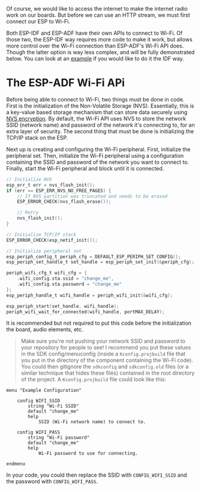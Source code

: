 Of course, we would like to access the internet to make the internet radio work on our boards. But before we can use an HTTP stream, we must first connect our ESP to Wi-Fi.

Both ESP-IDF and ESP-ADF have their own APIs to connect to Wi-Fi. Of those two, the ESP-IDF way requires more code to make it work, but allows more control over the Wi-Fi connection than ESP-ADF's Wi-Fi API does. Though the latter option is way less complex, and will be fully demonstrated below. You can look at an [example](https://github.com/espressif/esp-idf/tree/master/examples/wifi/getting_started/station) if you would like to do it the IDF way.
# The ESP-ADF Wi-Fi APi
Before being able to connect to Wi-Fi, two things must be done in code. First is the initialization of the Non-Volatile Storage (NVS). Essentially, this is a key-value based storage mechanism that can store data securely using [NVS encryption](https://docs.espressif.com/projects/esp-idf/en/latest/esp32/api-reference/storage/nvs_encryption.html). By default, the Wi-Fi API uses NVS to store the network SSID (network name) and password of the network it's connecting to, for an extra layer of security. The second thing that must be done is initializing the TCP/IP stack on the ESP.

Next up is creating and configuring the Wi-Fi peripheral. First, initialize the peripheral set. Then, initialize the Wi-Fi peripheral using a configuration containing the SSID and password of the network you want to connect to. Finally, start the Wi-Fi peripheral and block until it is connected.
```c
// Initialize NVS
esp_err_t err = nvs_flash_init();
if (err == ESP_ERR_NVS_NO_FREE_PAGES) {
	// If NVS partition was truncated and needs to be erased
	ESP_ERROR_CHECK(nvs_flash_erase());

	// Retry
	nvs_flash_init();
}

// Initialize TCP/IP stack
ESP_ERROR_CHECK(esp_netif_init());

// Initialize peripheral set
esp_periph_config_t periph_cfg = DEFAULT_ESP_PERIPH_SET_CONFIG();
esp_periph_set_handle_t set_handle = esp_periph_set_init(&periph_cfg);

periph_wifi_cfg_t wifi_cfg = {
	.wifi_config.sta.ssid = "change_me",
	.wifi_config.sta.password = "change_me"
};
esp_periph_handle_t wifi_handle = periph_wifi_init(&wifi_cfg);

esp_periph_start(set_handle, wifi_handle);
periph_wifi_wait_for_connected(wifi_handle, portMAX_DELAY);
```
It is recommended but not required to put this code before the initialization the board, audio elements, etc.

> Make sure you're not pushing your network SSID and password to your repository for people to see! I recommend you put these values in the SDK config/menuconfig (inside a `Kconfig.projbuild` file that you put in the directory of the component containing the Wi-Fi code). You could then gitignore the `sdkconfig` and `sdkconfig.old` files (or a similar technique that hides these files) contained in the root directory of the project. A `Kconfig.projbuild` file could look like this:
```
menu "Example Configuration"
    
    config WIFI_SSID
        string "Wi-Fi SSID"
        default "change_me"
        help
            SSID (Wi-Fi network name) to connect to.

    config WIFI_PASS
        string "Wi-Fi password"
        default "change_me"
        help
            Wi-Fi password to use for connecting.
    
endmenu
```
In your code, you could then replace the SSID with `CONFIG_WIFI_SSID` and the password with `CONFIG_WIFI_PASS`.